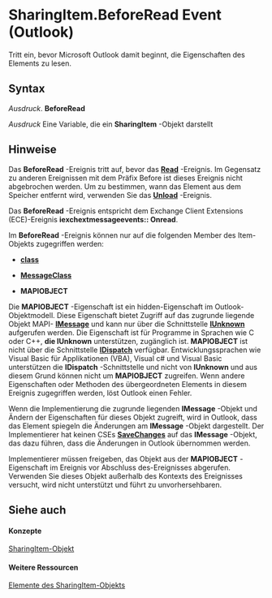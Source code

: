 
# SharingItem.BeforeRead Event (Outlook)

Tritt ein, bevor Microsoft Outlook damit beginnt, die Eigenschaften des Elements zu lesen.


## Syntax

 _Ausdruck_. **BeforeRead**

 _Ausdruck_ Eine Variable, die ein **SharingItem** -Objekt darstellt


## Hinweise

Das  **BeforeRead** -Ereignis tritt auf, bevor das **[Read](2bcf07e6-e9c1-b3ce-118c-a2c82b48ff5f.md)** -Ereignis. Im Gegensatz zu anderen Ereignissen mit dem Präfix Before ist dieses Ereignis nicht abgebrochen werden. Um zu bestimmen, wann das Element aus dem Speicher entfernt wird, verwenden Sie das **[Unload](b79a4c94-46cc-5571-a36d-ad537db97bcc.md)** -Ereignis.

Das  **BeforeRead** -Ereignis entspricht dem Exchange Client Extensions (ECE)-Ereignis **iexchextmessageevents:: Onread**.

Im  **BeforeRead** -Ereignis können nur auf die folgenden Member des Item-Objekts zugegriffen werden:


-  **[class](fab373ce-0969-3580-84d8-109a5c92b8a3.md)**
    
-  **[MessageClass](d2991917-120f-9d69-156f-793e67f45ed9.md)**
    
-  **MAPIOBJECT**
    
Die  **MAPIOBJECT** -Eigenschaft ist ein hidden-Eigenschaft im Outlook-Objektmodell. Diese Eigenschaft bietet Zugriff auf das zugrunde liegende Objekt MAPI- **[IMessage](http://msdn.microsoft.com/en-us/library/cc842097%28office.14%29.aspx)** und kann nur über die Schnittstelle **[IUnknown](http://msdn.microsoft.com/en-us/library/ms680509%28VS.85%29.aspx)** aufgerufen werden. Die Eigenschaft ist für Programme in Sprachen wie C oder C++, **die IUnknown** unterstützen, zugänglich ist. **MAPIOBJECT** ist nicht über die Schnittstelle **[IDispatch](http://msdn.microsoft.com/en-us/library/ms221608.aspx)** verfügbar. Entwicklungssprachen wie Visual Basic für Applikationen (VBA), Visual c# und Visual Basic unterstützen die **IDispatch** -Schnittstelle und nicht von **IUnknown** und aus diesem Grund können nicht um **MAPIOBJECT** zugreifen. Wenn andere Eigenschaften oder Methoden des übergeordneten Elements in diesem Ereignis zugegriffen werden, löst Outlook einen Fehler.

Wenn die Implementierung die zugrunde liegenden  **IMessage** -Objekt und Ändern der Eigenschaften für dieses Objekt zugreift, wird in Outlook, dass das Element spiegeln die Änderungen am **IMessage** -Objekt dargestellt. Der Implementierer hat keinen CSEs **[SaveChanges](http://msdn.microsoft.com/en-us/library/cc842181%28office.14%29.aspx)** auf das **IMessage** -Objekt, das dazu führen, dass die Änderungen in Outlook übernommen werden.

Implementierer müssen freigeben, das Objekt aus der  **MAPIOBJECT** -Eigenschaft im Ereignis vor Abschluss des-Ereignisses abgerufen. Verwenden Sie dieses Objekt außerhalb des Kontexts des Ereignisses versucht, wird nicht unterstützt und führt zu unvorhersehbaren.


## Siehe auch


#### Konzepte


[SharingItem-Objekt](63dd3451-44f3-7cc4-c6e2-7dad5835a7d2.md)
#### Weitere Ressourcen


[Elemente des SharingItem-Objekts](http://msdn.microsoft.com/library/719ad60e-2242-2c54-778f-006b61690389%28Office.15%29.aspx)